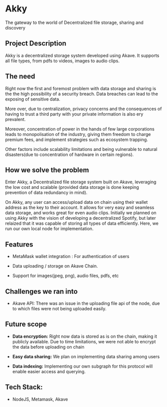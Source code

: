 # Akky

The gateway to the world of Decentralized file storage, sharing and discovery

## Project Description

Akky is a decentralized storage system developed using Akave. It supports all file types, from pdfs to videos, images to audio clips. 

## The need

Right now the first and foremost problem with data storage and sharing is the the high possibility of a security breach. Data breaches can lead to the exposing of sensitive data. 

More over, due to centralization, privacy concerns and the consequences of having to trust a third party with your private information is also ery prevalent.

Moreover, concentration of power in the hands of few large corporations leads to monopolisation of the industry, giving them freedom to charge premium fees, and implement strategies such as ecosystem trapping.

Other factors include scalability limitations and being vulnerable to natural disasters(due to concentration of hardware in certain regions).

## How we solve the problem

Enter Akky, a Decentralized file storage system built on Akave, leveraging the low cost and scalable (provided data storage is done keeping prevention of data redundancy in mind). 

On Akky, any user can access/upload data on chain using their wallet address as the key to their account. It allows for very easy and seamless data storage, and works great for even audio clips.
Initially we planned on using Akky with the vision of developing a decentralized Spotify, but later relaized that it was capable of storing all types of data efficiently. Here, we run our own local node for implementation.

## Features
- MetaMask wallet integration : For authentication of users

- Data uploading / storage on Akave Chain.

- Support for images(jpeg, png), audio files, pdfs, etc

## Challenges we ran into
- Akave API: There was an issue in the uploading file api of the node, due to which files were not being uploaded easily.

## Future scope
- **Data encryption:** Right now data is stored as is on the chain, making it publicly available. Due to time limitations, we were not able to encrypt the data before uploading on chain

- **Easy data sharing:** We plan on implementing data sharing among users

- **Data indexing:** Implementing our own subgraph for this protocol will enable easier access and querying. 

## Tech Stack:
- NodeJS, Metamask, Akave




